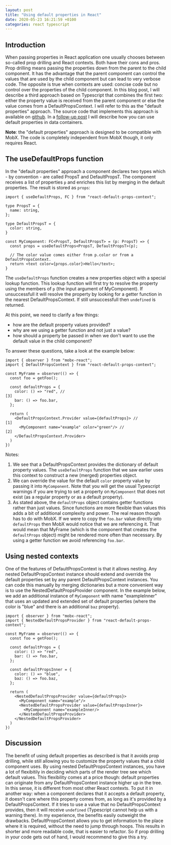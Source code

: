 ```yaml
---
layout: post
title: "Using default properties in React"
date: 2020-05-23 16:21:59 +0100
categories: react typescript
---
```


## Introduction

When passing properties in React application one usually chooses between so-called prop drilling and React contexts. Both have their cons and pros. Prop drilling means passing the properties down from the parent to the child component. It has the advantage that the parent component can control the values that are used by the child component but can lead to very verbose code. The opposite is true when contexts are used: concise code but no control over the properties of the child component. In this blog post, I will describe a third approach based on Typescript that combines the first two: either the property value is received from the parent component or else the value comes from a DefaultPropsContext. I will refer to this as the "default properties" approach. The source code that implements this approach is available on
[github](https://github.com/mnieber/react-default-props-context). In a
[follow-up post](https://mnieber.github.io/react/2020/05/26/inserting-facets-into-react-components.html) I will describe how you can use default properties in data containers.

**Note**: the "default properties" approach is designed to be compatible with MobX. The code is completely independent from MobX though, it only requires React.

## The useDefaultProps function

In the "default properties" approach a component declares two types which - by convention - are called PropsT and DefaultPropsT. The component receives a list of properties `p` and enriches this list by merging in the default properties. The result is stored as `props`:

```
import { useDefaultProps, FC } from "react-default-props-context";

type PropsT = {
  name: string,
};

type DefaultPropsT = {
  color: string,
}

const MyComponent: FC<PropsT, DefaultPropsT> = (p: PropsT) => {
  const props = useDefaultProps<PropsT, DefaultPropsT>(p);

  // The color value comes either from p.color or from a DefaultPropsContext.
  return <text color={props.color}>Hello</text>;
}
```

The `useDefaultProps` function creates a new properties object with a special lookup function. This lookup function will first try to resolve
the property using the members of `p` (the input argument of MyComponent). If unsuccessfull it will resolve the property by looking for a
getter function in the nearest DefaultPropsContext. If still unsuccessfull then `undefined` is returned.

At this point, we need to clarify a few things:

- how are the default property values provided?
- why are we using a getter function and not just a value?
- how should a property be passed in when we don't want to use the default value in the child component?

To answer these questions, take a look at the example below:

```
import { observer } from "mobx-react";
import { DefaultPropsContext } from "react-default-props-context";

const MyFrame = observer(() => {
  const foo = getFoo();

  const defaultProps = {
    color: () => "red", //                                            [3]
    bar: () => foo.bar,
  };

  return (
    <DefaultPropsContext.Provider value={defaultProps}> //            [1]
      <MyComponent name="example" color="green"/> //                  [2]
    </DefaultPropsContext.Provider>
  )
})
```

Notes:

1. We see that a DefaultPropsContext provides the dictionary of default property values. The
   `useDefaultProps` function that we saw earlier uses this context to construct a new (merged) properties object.
2. We can override the value for the default `color` property value by passing it into `MyComponent`.
   Note that you will get the usual Typescript warnings if you are trying to set a property on `MyComponent`
   that does not exist (as a regular property or as a default property).
3. As stated above, the `defaultProps` object contains getter functions rather than just values. Since functions are more flexible than
   values this adds a bit of additional complexity and power. The real reason though has to do with MobX. If we were to copy the `foo.bar`
   value directly into `defaultProps` then MobX would notice that we are referencing it. That would mean that MyFrame (which is the component
   that creates the `defaultProps` object) might be rendered more often than necessary. By using a getter function we avoid referencing
   `foo.bar`.

## Using nested contexts

One of the features of DefaultPropsContext is that it allows nesting. Any nested DefaultPropsContext instance should extend and override the default properties set by any parent DefaultPropsContext instances. You can code this manually by merging dictionaries but a more convenient
way is to use the NestedDefaultPropsProvider component. In the example below, we add an additional instance of `MyComponent` with name "exampleInner" that uses an updated and extended set of default properties (where the color is "blue" and there is an additional `baz` property).

```
import { observer } from "mobx-react";
import { NestedDefaultPropsProvider } from "react-default-props-context";

const MyFrame = observer(() => {
  const foo = getFoo();

  const defaultProps = {
    color: () => "red",
    bar: () => foo.bar,
  };

  const defaultPropsInner = {
    color: () => "blue",
    baz: () => foo.baz,
  };

  return (
    <NestedDefaultPropsProvider value={defaultProps}>
      <MyComponent name="example"/>
      <NestedDefaultPropsProvider value={defaultPropsInner}>
        <MyComponent name="exampleInner/>
      </NestedDefaultPropsProvider>
    </NestedDefaultPropsProvider>
  )
})
```

## Discussion

The benefit of using default properties as described is that it avoids prop drilling, while still allowing you to customize the property
values that a child component uses. By using nested DefaultPropsContext instances, you have a lot of flexibitily in deciding which parts
of the render tree see which default values.
This flexibility comes at a price though: default properties can originate from any DefaultPropsContext instance higher up in the tree.
In this sense, it is different from most other React contexts. To put it in another way: when a component declares that it accepts a
default property, it doesn't care where this property comes from, as long as it's provided by a DefaultPropsContext. If it tries to use a
value that no DefaultPropsContext provides, then it will receive `undefined` (Typescript cannot help us with a warning there).
In my experience, the benefits easily outweight the drawbacks. DefaultPropsContext allows you to get information to the place where it is
required, without the need to jump through hoops. This results in shorter and more readable code, that is easier to refactor. So if prop
drilling in your code gets out of hand, I would recommend to give this a try.
